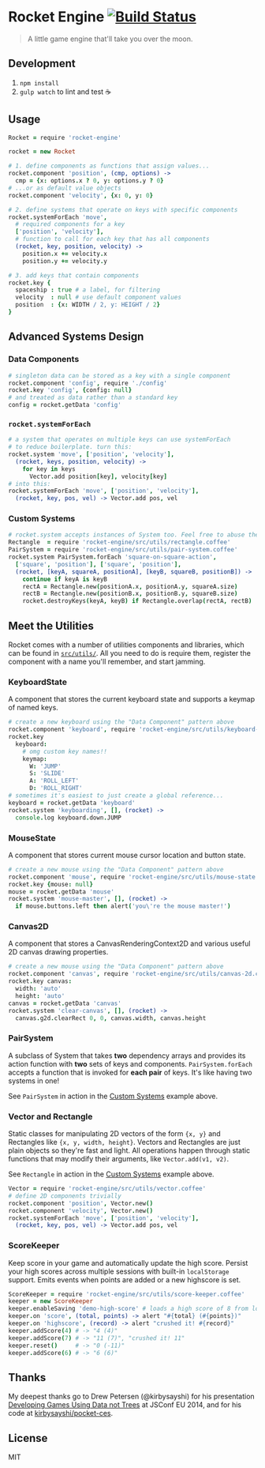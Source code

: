 # Rocket Engine [![Build Status](https://travis-ci.org/giladgray/rocket-engine.svg?branch=master)](https://travis-ci.org/giladgray/rocket-engine)

> A little game engine that'll take you over the moon.

## Development
1. `npm install`
2. `gulp watch` to lint and test :coffee:

## Usage
```coffeescript
Rocket = require 'rocket-engine'

rocket = new Rocket

# 1. define components as functions that assign values...
rocket.component 'position', (cmp, options) ->
  cmp = {x: options.x ? 0, y: options.y ? 0}
# ...or as default value objects
rocket.component 'velocity', {x: 0, y: 0}

# 2. define systems that operate on keys with specific components
rocket.systemForEach 'move',
  # required components for a key
  ['position', 'velocity'],
  # function to call for each key that has all components
  (rocket, key, position, velocity) ->
    position.x += velocity.x
    position.y += velocity.y

# 3. add keys that contain components
rocket.key {
  spaceship : true # a label, for filtering
  velocity  : null # use default component values
  position  : {x: WIDTH / 2, y: HEIGHT / 2}
}
```

## Advanced Systems Design
### Data Components
```coffeescript
# singleton data can be stored as a key with a single component
rocket.component 'config', require './config'
rocket.key 'config', {config: null}
# and treated as data rather than a standard key
config = rocket.getData 'config'
```

### `rocket.systemForEach`
```coffeescript
# a system that operates on multiple keys can use systemForEach
# to reduce boilerplate. turn this:
rocket.system 'move', ['position', 'velocity'],
  (rocket, keys, position, velocity) ->
    for key in keys
      Vector.add position[key], velocity[key]
# into this:
rocket.systemForEach 'move', ['position', 'velocity'],
  (rocket, key, pos, vel) -> Vector.add pos, vel
```

### Custom Systems
```coffeescript
# rocket.system accepts instances of System too. Feel free to abuse the system...
Rectangle  = require 'rocket-engine/src/utils/rectangle.coffee'
PairSystem = require 'rocket-engine/src/utils/pair-system.coffee'
rocket.system PairSystem.forEach 'square-on-square-action',
  ['square', 'position'], ['square', 'position'],
  (rocket, [keyA, squareA, positionA], [keyB, squareB, positionB]) ->
    continue if keyA is keyB
    rectA = Rectangle.new(positionA.x, positionA.y, squareA.size)
    rectB = Rectangle.new(positionB.x, positionB.y, squareB.size)
    rocket.destroyKeys(keyA, keyB) if Rectangle.overlap(rectA, rectB)
```

## Meet the Utilities
Rocket comes with a number of utilities components and libraries, which can be
found in [`src/utils/`](https://github.com/giladgray/rocket-engine/tree/master/src/utils).
All you need to do is require them, register the component with a name you'll
remember, and start jamming.

### KeyboardState
A component that stores the current keyboard state and supports a keymap of named keys.
```coffeescript
# create a new keyboard using the "Data Component" pattern above
rocket.component 'keyboard', require 'rocket-engine/src/utils/keyboard-state.coffee'
rocket.key
  keyboard:
    # omg custom key names!!
    keymap:
      W: 'JUMP'
      S: 'SLIDE'
      A: 'ROLL_LEFT'
      D: 'ROLL_RIGHT'
# sometimes it's easiest to just create a global reference...
keyboard = rocket.getData 'keyboard'
rocket.system 'keyboarding', [], (rocket) ->
  console.log keyboard.down.JUMP
```

### MouseState
A component that stores current mouse cursor location and button state.
```coffeescript
# create a new mouse using the "Data Component" pattern above
rocket.component 'mouse', require 'rocket-engine/src/utils/mouse-state.coffee'
rocket.key {mouse: null}
mouse = rocket.getData 'mouse'
rocket.system 'mouse-master', [], (rocket) ->
  if mouse.buttons.left then alert('you\'re the mouse master!')
```

### Canvas2D
A component that stores a CanvasRenderingContext2D and various useful 2D canvas
drawing properties.
```coffeescript
# create a new mouse using the "Data Component" pattern above
rocket.component 'canvas', require 'rocket-engine/src/utils/canvas-2d.coffee'
rocket.key canvas:
  width: 'auto'
  height: 'auto'
canvas = rocket.getData 'canvas'
rocket.system 'clear-canvas', [], (rocket) ->
  canvas.g2d.clearRect 0, 0, canvas.width, canvas.height
```

### PairSystem
A subclass of System that takes **two** dependency arrays and provides its
action function with **two** sets of keys and components. `PairSystem.forEach`
accepts a function that is invoked for **each pair** of keys. It's like having
two systems in one!

See `PairSystem` in action in the [Custom Systems](#custom-systems) example above.

### Vector and Rectangle
Static classes for manipulating 2D vectors of the form `{x, y}` and Rectangles
like `{x, y, width, height}`. Vectors and Rectangles are just plain objects so
they're fast and light. All operations happen through static functions that may
modify their arguments, like `Vector.add(v1, v2)`.

See `Rectangle` in action in the [Custom Systems](#custom-systems) example above.

```coffeescript
Vector = require 'rocket-engine/src/utils/vector.coffee'
# define 2D components trivially
rocket.component 'position', Vector.new()
rocket.component 'velocity', Vector.new()
rocket.systemForEach 'move', ['position', 'velocity'],
  (rocket, key, pos, vel) -> Vector.add pos, vel
```

### ScoreKeeper
Keep score in your game and automatically update the high score. Persist your high
scores across multiple sessions with built-in `localStorage` support. Emits events
when points are added or a new highscore is set.
```coffeescript
ScoreKeeper = require 'rocket-engine/src/utils/score-keeper.coffee'
keeper = new ScoreKeeper
keeper.enableSaving 'demo-high-score' # loads a high score of 8 from localStorage
keeper.on 'score', (total, points) -> alert "#{total} (#{points})"
keeper.on 'highscore', (record) -> alert "crushed it! #{record}"
keeper.addScore(4) # -> "4 (4)"
keeper.addScore(7) # -> "11 (7)", "crushed it! 11"
keeper.reset()     # -> "0 (-11)"
keeper.addScore(6) # -> "6 (6)"
```

## Thanks
My deepest thanks go to Drew Petersen (@kirbysayshi) for his presentation
[Developing Games Using Data not Trees](http://2014.jsconf.eu/speakers/#/speakers/drew-petersen-developing-games-using-data-not-trees)
at JSConf EU 2014, and for his code at [kirbysayshi/pocket-ces](https://github.com/kirbysayshi/pocket-ces).

## License
MIT
